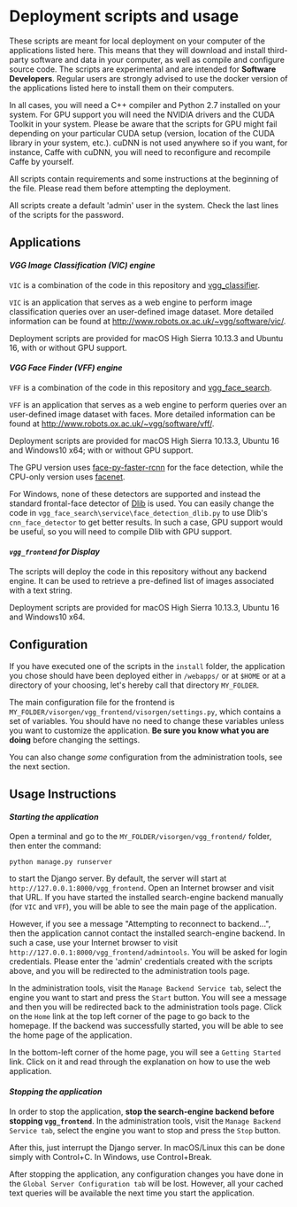 Deployment scripts and usage
============================

These scripts are meant for local deployment on your computer of the applications listed here. This means that they will download and install third-party software and data in your computer, as well as compile and configure source code. The scripts are experimental and are intended for **Software Developers**. Regular users are strongly advised to use the docker version of the applications listed here to install them on their computers.

In all cases, you will need a C++ compiler and Python 2.7 installed on your system. For GPU support you will need the NVIDIA drivers and the CUDA Toolkit in your system. Please be aware that the scripts for GPU might fail depending on your particular CUDA setup (version, location of the CUDA library in your system, etc.). cuDNN is not used anywhere so if you want, for instance, Caffe with cuDNN, you will need to reconfigure and recompile Caffe by yourself.

All scripts contain requirements and some instructions at the beginning of the file. Please read them before attempting the deployment.

All scripts create a default 'admin' user in the system. Check the last lines of the scripts for the password.

Applications
------------

#### *VGG Image Classification (VIC) engine*

`VIC` is a combination of the code in this repository and [vgg_classifier](https://gitlab.com/vgg/vgg_classifier).

`VIC` is an application that serves as a web engine to perform image classification queries over an user-defined image dataset. More detailed information can be found at <http://www.robots.ox.ac.uk/~vgg/software/vic/>.

Deployment scripts are provided for macOS High Sierra 10.13.3 and Ubuntu 16, with or without GPU support.

#### *VGG Face Finder (VFF) engine*

`VFF` is a combination of the code in this repository and [vgg_face_search](https://gitlab.com/vgg/vgg_face_search).

`VFF` is an application that serves as a web engine to perform queries over an user-defined image dataset with faces. More detailed information can be found at <http://www.robots.ox.ac.uk/~vgg/software/vff/>.

Deployment scripts are provided for macOS High Sierra 10.13.3, Ubuntu 16 and Windows10 x64; with or without GPU support.

The GPU version uses [face-py-faster-rcnn](https://github.com/playerkk/face-py-faster-rcnn/) for the face detection, while the CPU-only version uses [facenet](https://github.com/davidsandberg/facenet/).

For Windows, none of these detectors are supported and instead the standard frontal-face detector of [Dlib](http://dlib.net/imaging.html) is used. You can easily change the code in `vgg_face_search\service\face_detection_dlib.py` to use Dlib's `cnn_face_detector` to get better results. In such a case, GPU support would be useful, so you will need to compile Dlib with GPU support.

#### *`vgg_frontend` for Display*


The scripts will deploy the code in this repository without any backend engine. It can be used to retrieve a pre-defined list of images associated with a text string.

Deployment scripts are provided for macOS High Sierra 10.13.3, Ubuntu 16 and Windows10 x64.

Configuration
-------------

If you have executed one of the scripts in the `install` folder, the application you chose should have been deployed either in `/webapps/` or at `$HOME` or at a directory of your choosing, let's hereby call that directory `MY_FOLDER`.

The main configuration file for the frontend is `MY_FOLDER/visorgen/vgg_frontend/visorgen/settings.py`, which contains a set of variables. You should have no need to change these variables unless you want to customize the application. **Be sure you know what you are doing** before changing the settings.

You can also change *some* configuration from the administration tools, see the next section.

Usage Instructions
------------------

#### *Starting the application*

Open a terminal and go to the `MY_FOLDER/visorgen/vgg_frontend/` folder, then enter the command:

	python manage.py runserver

to start the Django server. By default, the server will start at `http://127.0.0.1:8000/vgg_frontend`. Open an Internet browser and visit that URL. If you have started the installed search-engine backend manually (for `VIC` and `VFF`), you will be able to see the main page of the application.

However, if you see a message "Attempting to reconnect to backend...", then the application cannot contact the installed search-engine backend. In such a case, use your Internet browser to visit `http://127.0.0.1:8000/vgg_frontend/admintools`. You will be asked for login credentials. Please enter the 'admin' credentials created with the scripts above, and you will be redirected to the administration tools page.

In the administration tools, visit the `Manage Backend Service tab`, select the engine you want to start and press the `Start` button. You will see a message and then you will be redirected back to the administration tools page. Click on the `Home` link at the top left corner of the page to go back to the homepage. If the backend was successfully started, you will be able to see the home page of the application.

In the bottom-left corner of the home page, you will see a `Getting Started` link. Click on it and read through the explanation on how to use the web application.

#### *Stopping the application*

In order to stop the application, **stop the search-engine backend before stopping `vgg_frontend`**. In the administration tools, visit the `Manage Backend Service tab`, select the engine you want to stop and press the `Stop` button.

After this, just interrupt the Django server. In macOS/Linux this can be done simply with Control+C. In Windows, use Control+Break.

After stopping the application, any configuration changes you have done in the `Global Server Configuration tab` will be lost. However, all your cached text queries will be available the next time you start the application.
